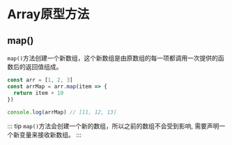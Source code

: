 # Array原型方法

## map()

`map()`方法创建一个新数组，这个新数组是由原数组的每一项都调用一次提供的函数后的返回值组成。

```js
const arr = [1, 2, 3]
const arrMap = arr.map(item => {
  return item + 10
})

console.log(arrMap) // [11, 12, 13]
```
::: tip
`map()`方法会创建一个新的数组，所以之前的数组不会受到影响, 需要声明一个新变量来接收新数组。
:::
